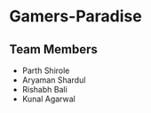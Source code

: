 # Gamers-Paradise

## Team Members
- Parth Shirole
- Aryaman Shardul
- Rishabh Bali
- Kunal Agarwal
